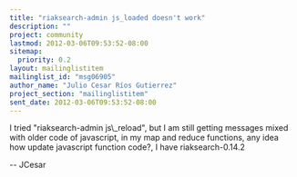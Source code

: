```yaml
---
title: "riaksearch-admin js_loaded doesn't work"
description: ""
project: community
lastmod: 2012-03-06T09:53:52-08:00
sitemap:
  priority: 0.2
layout: mailinglistitem
mailinglist_id: "msg06905"
author_name: "Julio Cesar Ríos Gutierrez"
project_section: "mailinglistitem"
sent_date: 2012-03-06T09:53:52-08:00
---
```



I tried "riaksearch-admin js\\_reload", but I am still getting messages mixed
with older code of javascript, in my map and reduce functions, any idea how
update javascript function code?, I have riaksearch-0.14.2

-- 
JCesar
